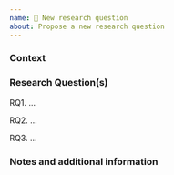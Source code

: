 ```yaml
---
name: 📖 New research question
about: Propose a new research question
---
```


### Context
<!--
  Put the research question in context with a high-level overview
  and explain why an answer is needed. Provide enough detail for 
  anyone to read this ticket and understand the proposed research.   
-->



### Research Question(s)
<!--
  Ask an explicit research question. Only make it a list of questions
  if they are best answered together.

  Consider the scope of the question: too broad a question may
  need a lot of effort to answer thoroughly, but too narrow may
  not produce useful, general answers.
  
  Be clear about what the answer should look like. Will it be a 
  single number or a document, a spreadsheet, a graph? Who is the 
  intended audience? Should the answer be exact and precise or is
  a quick "ballpark" answer enough? 

  If the answer will be some new reusable code, consider raising 
  a feature request instead.
  
-->
RQ1. ...

RQ2. ...

RQ3. ...


### Notes and additional information
<!--
  Add any context, such as:
   - Possible alternative solutions to the problem being solved
   - Links to useful related research, such as papers, websites, code etc.
   - Screenshots, links to data, etc.
-->
